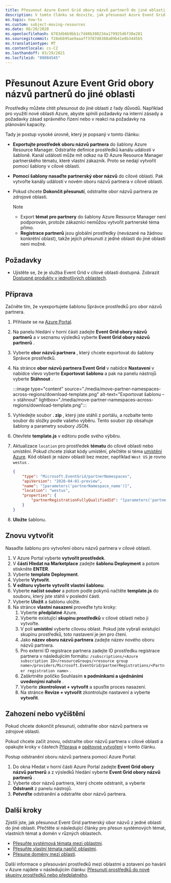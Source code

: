 ```yaml
---
title: Přesunout Azure Event Grid obory názvů partnerů do jiné oblasti
description: V tomto článku se dozvíte, jak přesunout Azure Event Grid obory názvů partnerů z jedné oblasti do jiné oblasti.
ms.topic: how-to
ms.custom: subject-moving-resources
ms.date: 08/20/2020
ms.openlocfilehash: 6783db6b9bb1c7d48b308234a179925d6f30e281
ms.sourcegitcommit: f28ebb95ae9aaaff3f87d8388a09b41e0b3445b5
ms.translationtype: MT
ms.contentlocale: cs-CZ
ms.lasthandoff: 03/29/2021
ms.locfileid: "89084545"
---
```

# <a name="move-azure-event-grid-partner-namespaces-to-another-region"></a>Přesunout Azure Event Grid obory názvů partnerů do jiné oblasti
Prostředky můžete chtít přesunout do jiné oblasti z řady důvodů. Například pro využití nové oblasti Azure, abyste splnili požadavky na interní zásady a požadavky zásad správného řízení nebo v reakci na požadavky na plánování kapacity. 

Tady je postup vysoké úrovně, který je popsaný v tomto článku: 

- **Exportujte prostředek oboru názvů partnera** do šablony Azure Resource Manager. Odstraňte definice prostředků kanálu událostí v šabloně. Kanál událostí může mít odkaz na ID Azure Resource Manager partnerského tématu, které vlastní zákazník. Proto se nedají vytvořit pomocí šablony v cílové oblasti.  
- **Pomocí šablony nasaďte partnerský obor názvů** do cílové oblasti. Pak vytvořte kanály událostí v novém oboru názvů partnera v cílové oblasti. 
- Pokud chcete **Dokončit přesunutí**, odstraňte obor názvů partnera ze zdrojové oblasti. 

    > [!NOTE]
    > - Export **témat pro partnery** do šablony Azure Resource Manager není podporován, protože zákazníci nemůžou vytvořit partnerské téma přímo. 
    > - **Registrace partnerů** jsou globální prostředky (nevázané na žádnou konkrétní oblast), takže jejich přesunutí z jedné oblasti do jiné oblasti není možné. 

## <a name="prerequisites"></a>Požadavky
- Ujistěte se, že je služba Event Grid v cílové oblasti dostupná. Zobrazit [Dostupné produkty v jednotlivých oblastech](https://azure.microsoft.com/global-infrastructure/services/?products=event-grid&regions=all).

## <a name="prepare"></a>Příprava
Začněte tím, že vyexportujete šablonu Správce prostředků pro obor názvů partnera. 

1. Přihlaste se na [Azure Portal](https://portal.azure.com).
2. Na panelu hledání v horní části zadejte **Event Grid obory názvů partnerů** a v seznamu výsledků vyberte **Event Grid obory názvů partnerů** . 
3. Vyberte **obor názvů partnera** , který chcete exportovat do šablony Správce prostředků. 
4. Na stránce **obor názvů partnera Event Grid** v nabídce **Nastavení** v nabídce vlevo vyberte **Exportovat šablonu** a pak na panelu nástrojů vyberte **Stáhnout** . 

    :::image type="content" source="./media/move-partner-namespaces-across-regions/download-template.png" alt-text="Exportovat šablonu – > stáhnout" lightbox="./media/move-partner-namespaces-across-regions/download-template.png":::   
5. Vyhledejte soubor **. zip** , který jste stáhli z portálu, a rozbalte tento soubor do složky podle vašeho výběru. Tento soubor zip obsahuje šablony a parametry soubory JSON. 
1. Otevřete **template.js** v editoru podle svého výběru. 
8. Aktualizace `location` pro prostředek **tématu** do cílové oblasti nebo umístění. Pokud chcete získat kódy umístění, přečtěte si téma [umístění Azure](https://azure.microsoft.com/global-infrastructure/locations/). Kód oblasti je název oblasti bez mezer, například `West US` je rovno `westus` .

    ```json
    {
        "type": "Microsoft.EventGrid/partnerNamespaces",
        "apiVersion": "2020-04-01-preview",
        "name": "[parameters('partnerNamespace_name')]",
        "location": "westus",
        "properties": {
            "partnerRegistrationFullyQualifiedId": "[parameters('partnerRegistrations_ContosoCorpAccount1_externalid')]"
        }
    }
    ``` 
1. **Uložte** šablonu. 

## <a name="recreate"></a>Znovu vytvořit 
Nasaďte šablonu pro vytvoření oboru názvů partnera v cílové oblasti. 

1. V Azure Portal vyberte **vytvořit prostředek**.
2. V **části Hledat na Marketplace** zadejte **šablonu Deployment** a potom stiskněte **ENTER**.
3. Vyberte **template Deployment**.
4. Vyberte **Vytvořit**.
5. **V editoru vyberte vytvořit vlastní šablonu**.
6. Vyberte **načíst soubor** a potom podle pokynů načtěte **template.js** do souboru, který jste stáhli v poslední části.
7. Vyberte **Uložit** a šablonu uložte. 
8. Na stránce **vlastní nasazení** proveďte tyto kroky: 
    1. Vyberte **předplatné** Azure. 
    1. Vyberte existující **skupinu prostředků** v cílové oblasti nebo ji vytvořte. 
    1. V poli **umístění** vyberte cílovou oblast. Pokud jste vybrali existující skupinu prostředků, toto nastavení je jen pro čtení. 
    1. Jako **název oboru názvů partnera** zadejte název nového oboru názvů partnera. 
    1. Pro externí ID registrace partnera zadejte ID prostředku registrace partnera v následujícím formátu: `/subscriptions/<Azure subscription ID>/resourceGroups/<resource group name>/providers/Microsoft.EventGrid/partnerRegistrations/<Partner registration name>` .
    1. Zaškrtněte políčko Souhlasím **s podmínkami a ujednáními uvedenými nahoře** .     
    1. Vyberte **zkontrolovat + vytvořit** a spusťte proces nasazení. 
    1. Na stránce **Revize + vytvořit** zkontrolujte nastavení a vyberte **vytvořit**. 

## <a name="discard-or-clean-up"></a>Zahození nebo vyčištění
Pokud chcete dokončit přesunutí, odstraňte obor názvů partnera ve zdrojové oblasti.  

Pokud chcete začít znovu, odstraňte obor názvů partnera v cílové oblasti a opakujte kroky v částech [Příprava](#prepare) a [opětovné vytvoření](#recreate) v tomto článku.

Postup odstranění oboru názvů partnera pomocí Azure Portal:

1. Do okna Hledat v horní části Azure Portal zadejte **Event Grid obory názvů partnerů** a z výsledků hledání vyberte **Event Grid obory názvů partnerů** . 
2. Vyberte obor názvů partnera, který chcete odstranit, a vyberte **Odstranit** z panelu nástrojů. 
3. **Potvrďte** odstranění a odstraňte obor názvů partnera. 

## <a name="next-steps"></a>Další kroky
Zjistili jste, jak přesunout Event Grid partnerský obor názvů z jedné oblasti do jiné oblasti. Přečtěte si následující články pro přesun systémových témat, vlastních témat a domén v různých oblastech.

- [Přesuňte systémová témata mezi oblastmi](move-system-topics-across-regions.md). 
- [Přesuňte vlastní témata napříč oblastmi](move-custom-topics-across-regions.md). 
- [Přesune domény mezi oblasti](move-domains-across-regions.md).

Další informace o přesouvání prostředků mezi oblastmi a zotavení po havárii v Azure najdete v následujícím článku: [Přesunutí prostředků do nové skupiny prostředků nebo předplatného](../azure-resource-manager/management/move-resource-group-and-subscription.md).